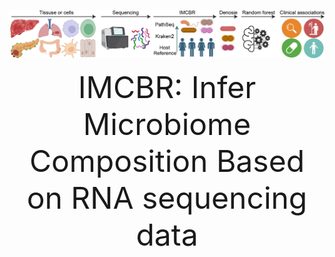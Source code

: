 ![Logo](Figure.Pipeline.jpg)

<div align="center"><font size='70'> IMCBR: Infer Microbiome Composition Based on RNA sequencing data </font></div>

